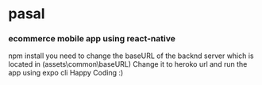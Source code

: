 # pasal
### ecommerce mobile app using react-native

npm install
you need to change the baseURL of the backnd server which is located in (assets\common\baseURL)
Change it to heroko url
and run the app using expo cli
Happy Coding :)
